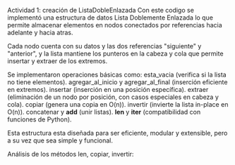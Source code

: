 Actividad 1: creación de ListaDobleEnlazada
Con este codigo se implementó una estructura de datos Lista Doblemente Enlazada lo que permite almacenar elementos en nodos conectados por referencias hacia adelante y hacia atras.

Cada nodo cuenta con su datos y las dos referencias "siguiente" y "anterior", y la lista mantiene los punteros en la cabeza y cola que permite insertar y extraer de los extremos.

Se implementaron operaciones básicas como:
esta_vacia (verifica si la lista no tiene elementos).
agregar_al_inicio y agregar_al_final (inserción eficiente en extremos).
insertar (inserción en una posición específica).
extraer (eliminación de un nodo por posición, con casos especiales en cabeza y cola).
copiar (genera una copia en O(n)).
invertir (invierte la lista in-place en O(n)).
concatenar y __add__ (unir listas).
__len__ y __iter__ (compatibilidad con funciones de Python).

Esta estructura esta diseñada para ser eficiente, modular y extensible, pero a su vez que sea simple y funcional. 

Análisis de los métodos len, copiar, invertir:
